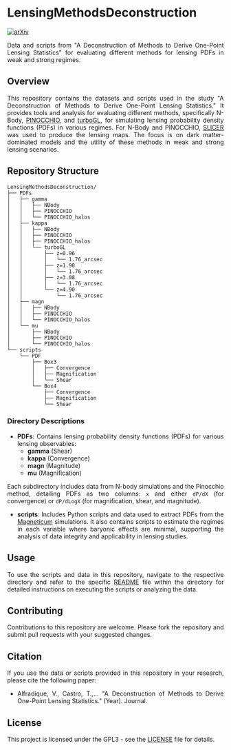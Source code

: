 # LensingMethodsDeconstruction

[![arXiv](https://img.shields.io/badge/arXiv-2001.12345-brightgreen)](https://arxiv.org/abs/2001.12345)

<div align="justify">

Data and scripts from "A Deconstruction of Methods to Derive One-Point Lensing Statistics" for evaluating different methods for lensing PDFs in weak and strong regimes.

## Overview

This repository contains the datasets and scripts used in the study "A Deconstruction of Methods to Derive One-Point Lensing Statistics." It provides tools and analysis for evaluating different methods, specifically N-Body, [PINOCCHIO](https://github.com/pigimonaco/Pinocchio), and [turboGL](https://github.com/valerio-marra/turboGL), for simulating lensing probability density functions (PDFs) in various regimes. For N-Body and PINOCCHIO, [SLICER](https://github.com/TiagoBsCastro/SLICER) was used to produce the lensing maps. The focus is on dark matter-dominated models and the utility of these methods in weak and strong lensing scenarios. 

## Repository Structure

```plaintext
LensingMethodsDeconstruction/
├── PDFs
│   ├── gamma
│   │   ├── NBody
│   │   ├── PINOCCHIO
│   │   └── PINOCCHIO_halos
│   ├── kappa
│   │   ├── NBody
│   │   ├── PINOCCHIO
│   │   ├── PINOCCHIO_halos
│   │   └── turboGL
│   │       ├── z=0.96
│   │       │   └── 1.76_arcsec
│   │       ├── z=1.98
│   │       │   └── 1.76_arcsec
│   │       ├── z=3.08
│   │       │   └── 1.76_arcsec
│   │       └── z=4.90
│   │           └── 1.76_arcsec
│   ├── magn
│   │   ├── NBody
│   │   ├── PINOCCHIO
│   │   └── PINOCCHIO_halos
│   └── mu
│       ├── NBody
│       ├── PINOCCHIO
│       └── PINOCCHIO_halos
└── scripts
    └── PDF
        ├── Box3
        │   ├── Convergence
        │   ├── Magnification
        │   └── Shear
        └── Box4
            ├── Convergence
            ├── Magnification
            └── Shear
```

### Directory Descriptions

- **PDFs**: Contains lensing probability density functions (PDFs) for various lensing observables:
  - **gamma** (Shear)
  - **kappa** (Convergence)
  - **magn** (Magnitude)
  - **mu** (Magnification)
  
Each subdirectory includes data from N-body simulations and the Pinocchio method, detailing PDFs as two columns: `x` and either `dP/dX` (for convergence) or `dP/dLogX` (for magnification, shear, and magnitude).

- **scripts**: Includes Python scripts and data used to extract PDFs from the [Magneticum](https://magneticum.org) simulations. It also contains scripts to estimate the regimes in each variable where baryonic effects are minimal, supporting the analysis of data integrity and applicability in lensing studies.

## Usage

To use the scripts and data in this repository, navigate to the respective directory and refer to the specific [README](./scripts/README.md) file within the directory for detailed instructions on executing the scripts or analyzing the data.

## Contributing

Contributions to this repository are welcome. Please fork the repository and submit pull requests with your suggested changes.

## Citation

If you use the data or scripts provided in this repository in your research, please cite the following paper:

- Alfradique, V., Castro, T.,... "A Deconstruction of Methods to Derive One-Point Lensing Statistics." (Year). Journal.

## License

This project is licensed under the GPL3 - see the [LICENSE](./LICENSE) file for details.

</div>

